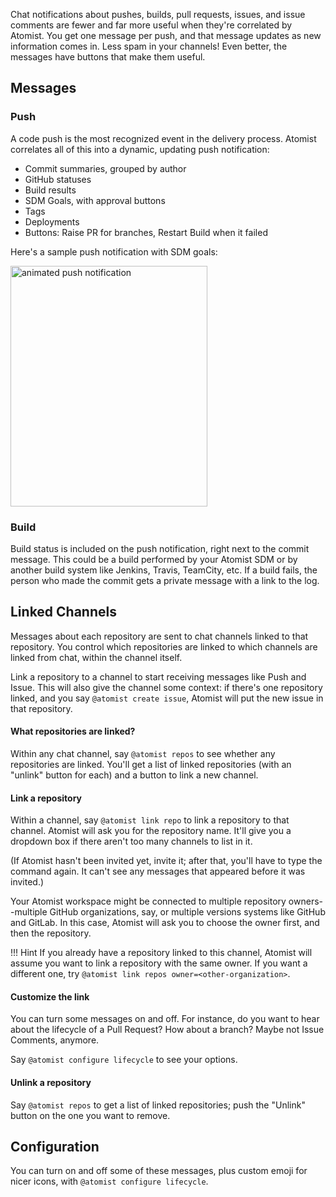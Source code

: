 Chat notifications about pushes, builds, pull requests, issues, and issue comments are
fewer and far more useful when they're correlated by Atomist. You get one message per push, and 
that message updates as new information comes in. Less spam in your channels! Even better, 
the messages have buttons that make them useful.

## Messages

### Push 

A code push is the most recognized event in the delivery process.
Atomist correlates all of this into a dynamic, updating push notification:

*  Commit summaries, grouped by author
*  GitHub statuses
*  Build results
*  SDM Goals, with approval buttons
*  Tags
*  Deployments
*  Buttons: Raise PR for branches, Restart Build when it failed

Here's a sample push notification with SDM goals:

<img alt="animated push notification" src="../img/push-notification.gif" height="385" width="315" >

### Build

Build status is included on the push notification, right next to the commit message. This could be a build
performed by your Atomist SDM or by another build system like Jenkins, Travis, TeamCity, etc. 
If a build fails, the person who made the commit gets a private message with a link to the log.


## Linked Channels

Messages about each repository are sent to chat channels linked to that repository.
You control which repositories are linked to which channels are linked from chat,
within the channel itself.

Link a repository to a channel to start receiving messages like Push and Issue.
This will also give the channel some context: if there's one repository linked, 
and you say `@atomist create issue`, 
Atomist will put the new issue in that repository.

#### What repositories are linked?

Within any chat channel, say `@atomist repos` to see whether any repositories are linked.
You'll get a list of linked repositories (with an "unlink" button for each) and a button
to link a new channel.

#### Link a repository

Within a channel, say `@atomist link repo` to link a repository to that channel.
Atomist will ask you for the repository name. It'll give you a dropdown box if there aren't too
many channels to list in it.

(If Atomist hasn't been invited yet, invite it; after that, you'll have to type the command again. It can't see
any messages that appeared before it was invited.)

Your Atomist workspace might be connected to multiple repository owners--multiple GitHub organizations, say,
or multiple versions systems like GitHub and GitLab. In this case, Atomist will ask you to choose the owner
first, and then the repository.

!!! Hint
    If you already have a repository linked to this channel, Atomist 
    will assume you want to link a repository with the same owner. If you want a different one, try `@atomist link repos owner=<other-organization>`.

#### Customize the link

You can turn some messages on and off. For instance, do you want to hear about the lifecycle of a Pull Request? 
How about a branch? Maybe not Issue Comments, anymore.

Say `@atomist configure lifecycle` to see your options.

#### Unlink a repository

Say `@atomist repos` to get a list of linked repositories; push the "Unlink" button on the one you want to remove.

## Configuration

You can turn on and off some of these messages, plus custom emoji for nicer icons, with `@atomist configure lifecycle`.
